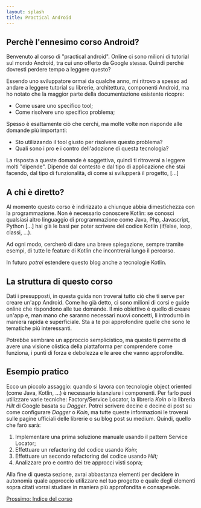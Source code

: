 ```yaml
---
layout: splash
title: Practical Android
---
```


## Perchè l'ennesimo corso Android?
Benvenuto al corso di "practical android". Online ci sono milioni di tutorial sul mondo Android, tra cui uno offerto da 
Google stessa. Quindi perchè dovresti perdere tempo a leggere questo?

Essendo uno sviluppatore ormai da qualche anno, mi ritrovo a spesso ad andare a leggere tutorial su librerie, 
architettura, componenti Android, ma ho notato che la maggior parte della documentazione esistente ricopre:
- Come usare uno specifico tool;
- Come risolvere uno specifico problema;

Spesso è esattamente ciò che cerchi, ma molte volte non risponde alle domande più importanti:
- Sto utilizzando il tool giusto per risolvere questo problema?
- Quali sono i pro e i contro dell'adozione di questa tecnologia?

La risposta a queste domande è soggettiva, quindi ti ritroverai a leggere molti "dipende". Dipende dal contesto e dal 
tipo di applicazione che stai facendo, dal tipo di funzionalità, di come si svilupperà il progetto, \[...\]

## A chi è diretto?

Al momento questo corso è indirizzato a chiunque abbia dimestichezza con la programmazione. Non è necessario conoscere 
Kotlin: se conosci qualsiasi altro linguaggio di programmazione come Java, Php, Javascript, Python \[...\] hai già le 
basi per poter scrivere del codice Kotlin (if/else, loop, classi, ...).

Ad ogni modo, cercherò di dare una breve spiegazione, sempre tramite esempi, di tutte le feature di Kotlin che 
incontrerai lungo il percorso.

In futuro *potrei* estendere questo blog anche a tecnologie Kotlin.

## La struttura di questo corso

Dati i presupposti, in questa guida non troverai tutto ciò che ti serve per creare un'app Android. Come ho già detto, ci 
sono milioni di corsi e guide online che rispondono alle tue domande. Il mio obiettivo è quello di creare un'app e, man 
mano che saranno necessari nuovi concetti, li introdurrò in maniera rapida e superficiale. Sta a te poi approfondire 
quelle che sono le tematiche più interessanti.

Potrebbe sembrare un approccio semplicistico, ma questo ti permette di avere una visione olistica della piattaforma per 
comprendere come funziona, i punti di forza e debolezza e le aree che vanno approfondite.

## Esempio pratico
Ecco un piccolo assaggio: quando si lavora con tecnologie object oriented (come Java, Kotlin, ...) è necessario 
istanziare i componenti. 
Per farlo puoi utilizzare varie tecniche: Factory/Service Locator, la libreria _Koin_ o la libreria _Hilt_ 
di Google basata su <em>Dagger</em>. Potrei scrivere decine e decine di post su come configurare _Dagger_ o _Koin_, ma 
tutte queste informazioni le troverai sulle pagine ufficiali delle librerie o su blog post su medium. 
Quindi, quello che farò sarà:
1. Implementare una prima soluzione manuale usando il pattern Service Locator;
2. Effettuare un refactoring del codice usando _Koin_;
3. Effettuare un secondo refactoring del codice usando _Hilt;_
4. Analizzare pro e contro dei tre approcci visti sopra;

Alla fine di questa sezione, avrai abbastanza elementi per decidere in autonomia quale approccio utilizzare nel tuo 
progetto e quale degli elementi sopra citati vorrai studiare in maniera più approfondita e consapevole.

[Prossimo: Indice del corso](index_of_content.md)